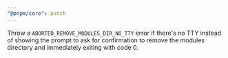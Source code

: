 ```yaml
---
"@pnpm/core": patch
---
```


Throw a `ABORTED_REMOVE_MODULES_DIR_NO_TTY` error if there's no TTY instead of showing the prompt to ask for confirmation to remove the modules directory and immediately exiting with code 0.
